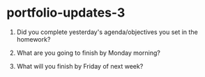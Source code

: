 # portfolio-updates-3

1) Did you complete yesterday's agenda/objectives you set in the homework?

2) What are you going to finish by Monday morning?

3) What will you finish by Friday of next week?

